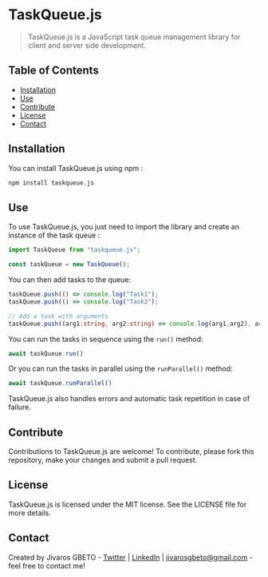 # TaskQueue.js
> TaskQueue.js is a JavaScript task queue management library for client and server side development.


## Table of Contents
* [Installation](#installation)
* [Use](#use)
* [Contribute](#contribute)
* [License](#license)
* [Contact](#contact)
<!-- * [License](#license) -->


## Installation
You can install TaskQueue.js using npm :
```sh
npm install taskqueue.js
```


## Use
To use TaskQueue.js, you just need to import the library and create an instance of the task queue :
```ts
import TaskQueue from "taskqueue.js";

const taskQueue = new TaskQueue();
```
You can then add tasks to the queue:
```ts
taskQueue.push(() => console.log("Task1");
taskQueue.push(() => console.log("Task2");

// Add a task with arguments
taskQueue.push((arg1:string, arg2:string) => console.log(arg1,arg2), arg1, arg2);
```
You can run the tasks in sequence using the `run()` method:
```ts
await taskQueue.run()
```
Or you can run the tasks in parallel using the `runParallel()` method:
```ts
await taskQueue.runParallel()
```
TaskQueue.js also handles errors and automatic task repetition in case of failure.

## Contribute
Contributions to TaskQueue.js are welcome! To contribute, please fork this repository, make your changes and submit a pull request.



## License
TaskQueue.js is licensed under the MIT license. See the LICENSE file for more details.


## Contact
Created by Jivaros GBETO - [Twitter](https://twitter.com/JivarosG) | [LinkedIn](https://www.linkedin.com/in/jivaros-gbeto/) | jivarosgbeto@gmail.com - feel free to contact me!
